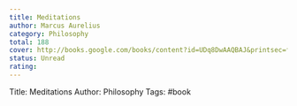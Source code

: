 ```yaml
---
title: Meditations
author: Marcus Aurelius
category: Philosophy
total: 188
cover: http://books.google.com/books/content?id=UDq8DwAAQBAJ&printsec=frontcover&img=1&zoom=1&edge=curl&source=gbs_api
status: Unread
rating:
---
```

Title: Meditations
Author: Philosophy
Tags: #book